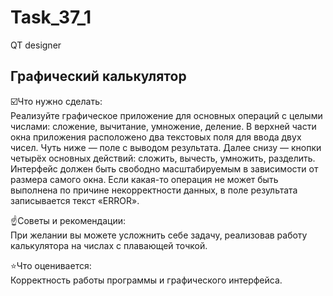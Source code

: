# Task_37_1
QT designer
## Графический калькулятор</br>
☑️Что нужно сделать:</br>
Реализуйте графическое приложение для основных операций с целыми числами: сложение, вычитание, умножение, деление.
В верхней части окна приложения расположено два текстовых поля для ввода двух чисел. Чуть ниже — поле с выводом результата. Далее снизу — кнопки четырёх основных действий: сложить, вычесть, умножить, разделить. Интерфейс должен быть свободно масштабируемым в зависимости от размера самого окна.
Если какая-то операция не может быть выполнена по причине некорректности данных, в поле результата записывается текст «ERROR».

☝️Советы и рекомендации:</br>
При желании вы можете усложнить себе задачу, реализовав работу калькулятора на числах с плавающей точкой.</br>

⭐Что оценивается:</br>
Корректность работы программы и графического интерфейса.
